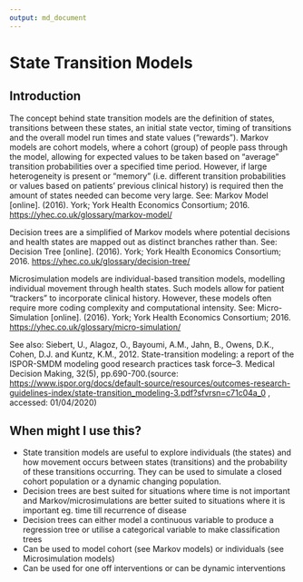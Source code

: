 ```yaml
---
output: md_document
---
```


# State Transition Models

## Introduction
The concept behind state transition models are the definition of states, transitions between these states, an initial state vector, timing of transitions and the overall model run times and state values (“rewards”). 
Markov models are cohort models, where a cohort (group) of people pass through the model, allowing for expected values to be taken based on “average” transition probabilities over a specified time period. However, if large heterogeneity is present or “memory” (i.e. different transition probabilities or values based on patients’ previous clinical history) is required then the amount of states needed can become very large.  See: Markov Model [online]. (2016). York; York Health Economics Consortium; 2016. https://yhec.co.uk/glossary/markov-model/ 

Decision trees are a simplified of Markov models where potential decisions and health states are mapped out as distinct branches rather than. See:  Decision Tree [online]. (2016). York; York Health Economics Consortium; 2016. https://yhec.co.uk/glossary/decision-tree/ 

Microsimulation models are individual-based transition models, modelling individual movement through health states. Such models allow for patient “trackers” to incorporate clinical history. However, these models often require more coding complexity and computational intensity. See: Micro-Simulation [online]. (2016). York; York Health Economics Consortium; 2016. https://yhec.co.uk/glossary/micro-simulation/ 

See also: Siebert, U., Alagoz, O., Bayoumi, A.M., Jahn, B., Owens, D.K., Cohen, D.J. and Kuntz, K.M., 2012. State-transition modeling: a report of the ISPOR-SMDM modeling good research practices task force–3. Medical Decision Making, 32(5), pp.690-700.(source:  https://www.ispor.org/docs/default-source/resources/outcomes-research-guidelines-index/state-transition_modeling-3.pdf?sfvrsn=c71c04a_0 , accessed: 01/04/2020)

## When might I use this?
* State transition models are useful to explore individuals (the states) and how movement occurs between states (transitions) and the probability of these transitions occurring. They can be used to simulate a closed cohort population or a dynamic changing population.
* Decision trees are best suited for situations where time is not important and Markov/microsimulations are better suited to situations where it is important eg. time till recurrence of disease
* Decision trees can either model a continuous variable to produce a regression tree or utilise a categorical variable to make classification trees
* Can be used to model cohort (see Markov models) or individuals (see Microsimulation models)
* Can be used for one off interventions or can be dynamic interventions 
